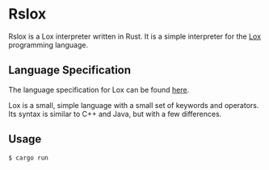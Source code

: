 # Rslox

Rslox is a Lox interpreter written in Rust. It is a simple interpreter for the [Lox](https://github.com/munificent/craftinginterpreters) programming language.

## Language Specification

The language specification for Lox can be found [here](https://craftinginterpreters.com/).

Lox is a small, simple language with a small set of keywords and operators. Its syntax is similar to C++ and Java, but with a few differences.


## Usage

```bash
$ cargo run
```
